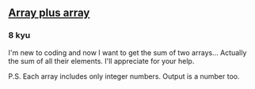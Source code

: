 <h2><a href=https://www.codewars.com/kata/5a2be17aee1aaefe2a000151/train/java target="_blank">Array plus array</a></h2><h3>8 kyu</h3><p>I'm new to coding and now I want to get the sum of two arrays... Actually the sum of all their elements. I'll appreciate for your help.</p><p>P.S. Each array includes only integer numbers. Output is a number too.</p>